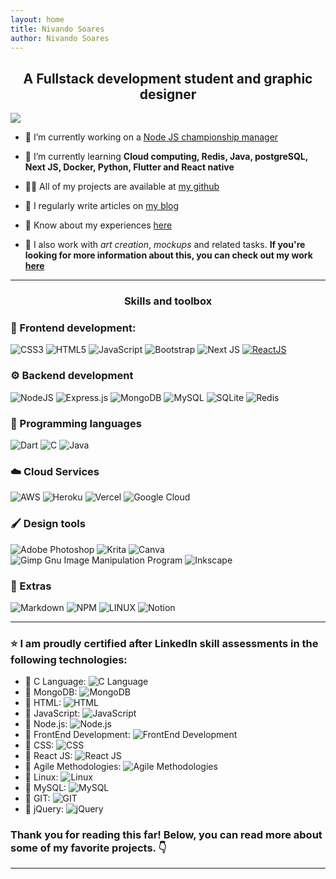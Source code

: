 ```yaml
---
layout: home
title: Nivando Soares
author: Nivando Soares
---
```



<h2 align="center">A Fullstack development student and graphic designer</h2>

<img class="counter" src="https://visitcount.itsvg.in/api?id=nivandosoares&icon=2&color=12">




- 🔭 I’m currently working on a  [Node JS championship manager](/my-club)  

- 🌱 I’m currently learning **Cloud computing, Redis, Java, postgreSQL, Next JS, Docker, Python, Flutter and React native**  

- 👨‍💻 All of my projects are available at [my github](https://github.com/nivandosoares)  

- 📝 I regularly write articles on [my blog](https://www.nivando.dev/blog)  

- 📄 Know about my experiences [here](/about)  

- 🎨 I also work with *art creation*, *mockups*  and related tasks. **If you're looking for more information about this, you can check out my work [here](https://behance.net/nivandosoares)**

  

---

<h3 align="center">Skills and toolbox</h3>

### 🎨  Frontend development:

![CSS3](https://img.shields.io/badge/css3-%231572B6.svg?style=flat&logo=css3&logoColor=white)
![HTML5](https://img.shields.io/badge/html5-%23E34F26.svg?style=flat&logo=html5&logoColor=white)
![JavaScript](https://img.shields.io/badge/javascript-%23323330.svg?style=flat&logo=javascript&logoColor=%23F7DF1E)
![Bootstrap](https://img.shields.io/badge/bootstrap-%23563D7C.svg?style=flat&logo=bootstrap&logoColor=white)
![Next JS](https://img.shields.io/badge/Next-black?style=flat&logo=next.js&logoColor=white) [![ReactJS](https://img.shields.io/badge/ReactJS-%2361DAFB.svg?style=flat&logo=react&logoColor=white)](https://reactjs.org/)



### ⚙️  Backend development

![NodeJS](https://img.shields.io/badge/node.js-6DA55F?style=flat&logo=node.js&logoColor=white)
![Express.js](https://img.shields.io/badge/express.js-%23404d59.svg?style=flat&logo=express&logoColor=%2361DAFB)
![MongoDB](https://img.shields.io/badge/MongoDB-%234ea94b.svg?style=flat&logo=mongodb&logoColor=white)
![MySQL](https://img.shields.io/badge/mysql-%2300f.svg?style=flat&logo=mysql&logoColor=white)
![SQLite](https://img.shields.io/badge/sqlite-%2307405e.svg?style=flat&logo=sqlite&logoColor=white)
![Redis](https://img.shields.io/badge/redis-%23DD0031.svg?style=flat&logo=redis&logoColor=white)

### 📝 Programming languages

![Dart](https://img.shields.io/badge/dart-%230175C2.svg?style=flat&logo=dart&logoColor=white)
![C](https://img.shields.io/badge/c-%2300599C.svg?style=flat&logo=c&logoColor=white)
![Java](https://img.shields.io/badge/java-%23ED8B00.svg?style=flat&logo=java&logoColor=white)

### ☁️  Cloud Services

![AWS](https://img.shields.io/badge/AWS-%23FF9900.svg?style=flat&logo=amazon-aws&logoColor=white)
![Heroku](https://img.shields.io/badge/heroku-%23430098.svg?style=flat&logo=heroku&logoColor=white)
![Vercel](https://img.shields.io/badge/vercel-%23000000.svg?style=flat&logo=vercel&logoColor=white)
![Google Cloud](https://img.shields.io/badge/Google%20Cloud-%234285F4.svg?style=flat&logo=google-cloud&logoColor=white)

### 🖌️  Design tools

![Adobe Photoshop](https://img.shields.io/badge/adobephotoshop-%2331A8FF.svg?style=flat&logo=adobephotoshop&logoColor=white)
![Krita](https://img.shields.io/badge/Krita-203759?style=flat&logo=krita&logoColor=EEF37B)
![Canva](https://img.shields.io/badge/Canva-%2300C4CC.svg?style=flat&logo=Canva&logoColor=white)
![Gimp Gnu Image Manipulation Program](https://img.shields.io/badge/Gimp-657D8B?style=flat&logo=gimp&logoColor=FFFFFF)
![Inkscape](https://img.shields.io/badge/Inkscape-e0e0e0?style=flat&logo=inkscape&logoColor=080A13)

### 🔧  Extras

![Markdown](https://img.shields.io/badge/markdown-%23000000.svg?style=flat&logo=markdown&logoColor=white)
![NPM](https://img.shields.io/badge/NPM-%23000000.svg?style=flat&logo=npm&logoColor=white)
![LINUX](https://img.shields.io/badge/Linux-FCC624?style=flat&logo=linux&logoColor=black)
![Notion](https://img.shields.io/badge/Notion-%23000000.svg?style=flat&logo=notion&logoColor=white)

---

### ⭐ I am proudly certified after LinkedIn skill assessments in the following technologies:

- 🏅 C Language: ![C Language](https://img.shields.io/badge/C-%2300599C.svg?style=flat&logo=c&logoColor=white) 
- 🏅 MongoDB: ![MongoDB](https://img.shields.io/badge/MongoDB-%234ea94b.svg?style=flat&logo=mongodb&logoColor=white)
- 🏅 HTML: ![HTML](https://img.shields.io/badge/HTML-%23E34F26.svg?style=flat&logo=html5&logoColor=white)
- 🏅 JavaScript: ![JavaScript](https://img.shields.io/badge/JavaScript-%23323330.svg?style=flat&logo=javascript&logoColor=%23F7DF1E)
- 🏅 Node.js: ![Node.js](https://img.shields.io/badge/Node.js-6DA55F?style=flat&logo=node.js&logoColor=white)
- 🏅 FrontEnd Development: ![FrontEnd Development](https://img.shields.io/badge/FrontEnd%20Development-%231572B6.svg?style=flat&logo=css3&logoColor=white)
- 🏅 CSS: ![CSS](https://img.shields.io/badge/CSS-%231572B6.svg?style=flat&logo=css3&logoColor=white)
- 🏅 React JS: ![React JS](https://img.shields.io/badge/React%20JS-%2361DAFB.svg?style=flat&logo=react&logoColor=white)
- 🏅 Agile Methodologies: ![Agile Methodologies](https://img.shields.io/badge/Agile%20Methodologies-%230175C2.svg?style=flat&logo=agile&logoColor=white)
- 🏅 Linux: ![Linux](https://img.shields.io/badge/Linux-FCC624?style=flat&logo=linux&logoColor=black)
- 🏅 MySQL: ![MySQL](https://img.shields.io/badge/MySQL-%2300f.svg?style=flat&logo=mysql&logoColor=white)
- 🏅 GIT: ![GIT](https://img.shields.io/badge/GIT-%23F05032.svg?style=flat&logo=git&logoColor=white)
- 🏅 jQuery: ![jQuery](https://img.shields.io/badge/jQuery-%230769AD.svg?style=flat&logo=jquery&logoColor=white)

### Thank you for reading this far! Below, you can read more about some of my favorite projects. 👇

---


